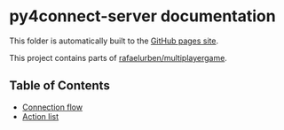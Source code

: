 # py4connect-server documentation

This folder is automatically built to the [GitHub pages site](https://redesigned-disco-29ol1ov.pages.github.io).

This project contains parts of [rafaelurben/multiplayergame](https://github.com/rafaelurben/multiplayergame).

## Table of Contents

- [Connection flow](connection.md)
- [Action list](action-list.md)
